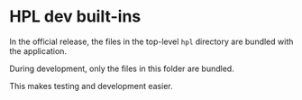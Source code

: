 # HPL dev built-ins

In the official release, the files in the top-level `hpl` directory are bundled with the application.

During development, only the files in this folder are bundled.

This makes testing and development easier.
